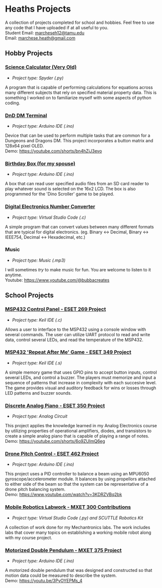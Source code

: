 # Heaths Projects

A collection of projects completed for school and hobbies. Feel free to use any code that I have uploaded if at all useful to you.
<br/>Student Email: marcheseh12@tamu.edu
<br/>Email: marchese.heath@gmail.com

## Hobby Projects

### [Science Calculator (Very Old)](../main/Science_Calculator)

* *Project type: Spyder (.py)*

A program that is capable of performing calculations for equations across many different subjects that rely on specified material property data. This is something I worked on to familiarize myself with some aspects of python coding.

### [DnD DM Terminal](../main/DnD_Terminal)

* *Project type: Arduino IDE (.ino)*

Device that can be used to perform multiple tasks that are common for a Dungeons and Dragons DM. This project incorporates a button matrix and 128x64 pixel OLED.
<br/>Demo: https://youtube.com/shorts/bn4hZjJ3evo

### [Birthday Box (for my spouse)](../main/Birthday_Box)

* *Project type: Arduino IDE (.ino)*

A box that can read user specified audio files from an SD card reader to play whatever sound is selected on the 16x2 LCD. The box is also programmed for the 'Dino Scroller' game to be played.

### [Digital Electronics Number Converter](../main/Digital_Converter)

* *Project type: Virtual Studio Code (.c)*

A simple program that can convert values between many different formats that are typical for digital electronics. (eg. Binary <-> Decimal, Binary <-> IEEE754, Decimal <-> Hexadecimal, etc.)

### Music

* *Project type: Music (.mp3)*

I will sometimes *try* to make music for fun. You are welcome to listen to it anytime.
<br/>Youtube: https://www.youtube.com/@bubbacreates

## School Projects

### [MSP432 Control Panel - ESET 269 Project](../main/ESET_269_Project)

* *Project type: Keil IDE (.c)*

Allows a user to interface to the MSP432 using a console window with several commands. The user can utilize UART protocol to read and write data, control several LEDs, and read the temperature of the MSP432.

### [MSP432 'Repeat After Me' Game - ESET 349 Project](../main/ESET_349_Project)

* *Project type: Keil IDE (.s)*

A simple memory game that uses GPIO pins to accept button inputs, control several LEDs, and control a buzzer. The players must memorize and input a sequence of patterns that increase in complexity with each succesive level. The game provides visual and auditory feedback for wins or losses through LED patterns and buzzer sounds.

### [Discrete Analog Piano - ESET 350 Project](../main/ESET_350_Project)

* *Project type: Analog Circuit*

This project applies the knowledge learned in my Analog Electronics course by utilizing properties of operational amplifiers, diodes, and transistors to create a simple analog piano that is capable of playing a range of notes.
<br/>Demo: https://youtube.com/shorts/6o9ZUImQ6eg

### [Drone Pitch Control - ESET 462 Project](../main/ESET_462_Project)

* *Project type: Arduino IDE (.ino)*

This project uses a PID controller to balance a beam using an MPU6050 gyroscope/accelerometer module. It balances by using propellors attached to either side of the beam so that the system can be representative of a drone pitch balancing system.
<br/>Demo: https://www.youtube.com/watch?v=3KDRZVBq2bk

### [Mobile Robotics Labwork - MXET 300 Contributions](../main/MXET_300)

* *Project type: Virtual Studio Code (.py) and SCUTTLE Robotics Kit*

A collection of work done for my Mechantronics labs. The work includes labs that cover many topics on establishing a working mobile robot along with my course project.


### [Motorized Double Pendulum - MXET 375 Project](../main/MXET_375_Project)

* *Project type: Arduino IDE (.ino)*

A motorized double pendulum that was designed and constructed so that motion data could be measured to describe the system.
<br/>Demo: https://youtu.be/3PyOYEPMs_4